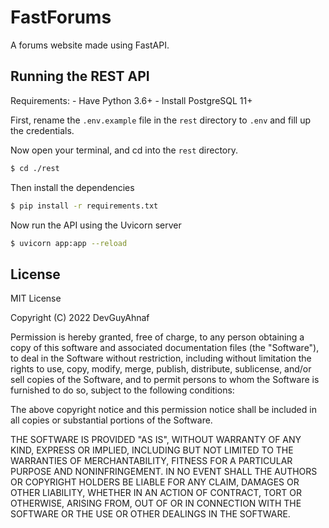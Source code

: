 # FastForums

A forums website made using FastAPI.

## Running the REST API

Requirements:
    - Have Python 3.6+
    - Install PostgreSQL 11+

First, rename the `.env.example` file in the `rest` directory to `.env` and fill up the credentials.

Now open your terminal, and cd into the `rest` directory.

```bash
$ cd ./rest
```

Then install the dependencies

```bash
$ pip install -r requirements.txt
```

Now run the API using the Uvicorn server

```bash
$ uvicorn app:app --reload
```

## License

MIT License

Copyright (C) 2022 DevGuyAhnaf

Permission is hereby granted, free of charge, to any person obtaining a copy
of this software and associated documentation files (the "Software"), to deal
in the Software without restriction, including without limitation the rights
to use, copy, modify, merge, publish, distribute, sublicense, and/or sell
copies of the Software, and to permit persons to whom the Software is
furnished to do so, subject to the following conditions:

The above copyright notice and this permission notice shall be included in all
copies or substantial portions of the Software.

THE SOFTWARE IS PROVIDED "AS IS", WITHOUT WARRANTY OF ANY KIND, EXPRESS OR
IMPLIED, INCLUDING BUT NOT LIMITED TO THE WARRANTIES OF MERCHANTABILITY,
FITNESS FOR A PARTICULAR PURPOSE AND NONINFRINGEMENT. IN NO EVENT SHALL THE
AUTHORS OR COPYRIGHT HOLDERS BE LIABLE FOR ANY CLAIM, DAMAGES OR OTHER
LIABILITY, WHETHER IN AN ACTION OF CONTRACT, TORT OR OTHERWISE, ARISING FROM,
OUT OF OR IN CONNECTION WITH THE SOFTWARE OR THE USE OR OTHER DEALINGS IN THE
SOFTWARE.